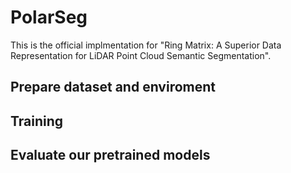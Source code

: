 # PolarSeg
This is the official implmentation for "Ring Matrix: A Superior Data Representation for LiDAR Point Cloud Semantic Segmentation".

## Prepare dataset and enviroment

## Training

## Evaluate our pretrained models
